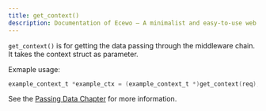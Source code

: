 ```yaml
---
title: get_context()
description: Documentation of Ecewo — A minimalist and easy-to-use web framework for C
---
```


`get_context()` is for getting the data passing through the middleware chain. It takes the context struct as parameter.

Exmaple usage:

```c
example_context_t *example_ctx = (example_context_t *)get_context(req);
```

See the [Passing Data Chapter](/docs/middleware/#passing-data) for more information.
